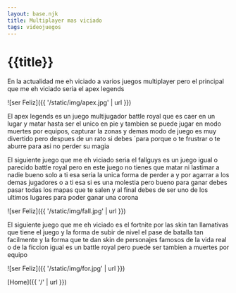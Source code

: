 ```yaml
---
layout: base.njk
title: Multiplayer mas viciado
tags: videojuegos
---
```


# {{title}}

En la actualidad me eh viciado a varios juegos multiplayer pero el principal que me eh viciado seria el apex legends 

![ser Feliz]({{ '/static/img/apex.jpg' | url }})

El apex legends es un juego multijugador battle royal que es caer en un lugar y matar hasta ser el unico en pie y tambien se puede jugar en modo muertes por equipos, capturar la zonas y demas modo de juego es muy divertido pero despues de un rato si debes ´para porque o te frustrar o te aburre para asi no perder su magia 

El siguiente juego que me eh viciado seria el fallguys es un juego igual o parecido battle royal pero en este juego no tienes que matar ni lastimar a nadie bueno solo a ti esa seria la unica forma de perder a y por agarrar a los demas jugadores o a ti esa si es una molestia pero bueno para ganar debes pasar todas los mapas que te salen y al final debes de ser uno de los ultimos lugares para poder ganar una corona 

![ser Feliz]({{ '/static/img/fall.jpg' | url }})

El siguiente juego que me eh viciado es el fortnite por las skin tan llamativas que tiene el juego y la forma de subir de nivel el pase de batalla tan facilmente y la forma que te dan skin de personajes famosos de la vida real o de la ficcion igual es un battle royal pero puede ser tambien a muertes por equipo 

![ser Feliz]({{ '/static/img/for.jpg' | url }})


[Home]({{ '/' | url }})
